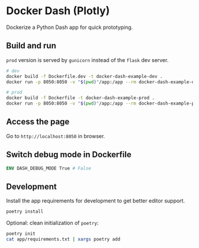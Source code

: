 # Docker Dash (Plotly)

Dockerize a Python Dash app for quick prototyping.

## Build and run

`prod` version is served by `gunicorn` instead of the `flask` dev server.

```sh
# dev
docker build -f Dockerfile.dev -t docker-dash-example-dev .
docker run -p 8050:8050 -v "$(pwd)"/app:/app --rm docker-dash-example-dev

# prod
docker build -f Dockerfile -t docker-dash-example-prod .
docker run -p 8050:8050 -v "$(pwd)"/app:/app --rm docker-dash-example-prod
```

## Access the page

Go to `http://localhost:8050` in browser.

## Switch debug mode in Dockerfile

```dockerfile
ENV DASH_DEBUG_MODE True # False
```

## Development

Install the app requirements for development to get better editor support.

```sh
poetry install
```

Optional: clean initialization of `poetry`:

```sh
poetry init
cat app/requirements.txt | xargs poetry add
```
